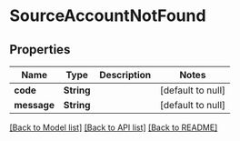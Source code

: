 # SourceAccountNotFound
## Properties

| Name | Type | Description | Notes |
|------------ | ------------- | ------------- | -------------|
| **code** | **String** |  | [default to null] |
| **message** | **String** |  | [default to null] |

[[Back to Model list]](../README.md#documentation-for-models) [[Back to API list]](../README.md#documentation-for-api-endpoints) [[Back to README]](../README.md)

